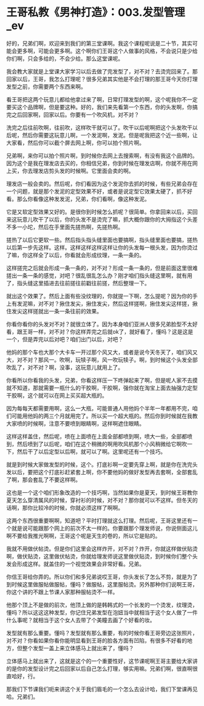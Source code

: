 # 王哥私教《男神打造》：003.发型管理_ev

好的，兄弟们啊，欢迎来到我们的第三堂课啊。我这个课程呢说是二十节，其实可能会更多啊，可能会更多啊。这个啊你们王哥这个人做事的风格，不会说只是少给你们啊，只会多给的，不会少给。那么这堂课呢。

我会教大家就是上堂课大家学习以后去做了完发型了，对不对？去烫完回来了。那回家以后，王哥，我怎么打理呢？很多兄弟其实他是不会打理的那王哥今天你打理发型之前，你需要两个东西来啊。

看王哥把这两个玩意儿都给他拿过来了啊，日常打理发型的啊，这个呢我你不一定要买这个品牌啊，但是要这种。好的，我们来先看第一个东西，你的头发啊，你搞完之后回家啊，回家以后。你要有一个吹风机，对不对？

洗完之后往前吹啊，往前吹，这样吹干就可以了。吹干以后呢啊把这个头发吹干以后呢，然后你需要这玩意儿啊，一个发泥啊，发泥。但是呢我把这个近一些啊，让大家看，然后你可以截个屏去网上啊，你可以拍个照片啊。

兄弟啊，来你可以拍个照片啊，到时候你去网上去搜索啊，有没有我这个品牌的。因为这个是我在理发店去买的，你相信兄弟，你到时候在理发店啊，你就不用在网上买，你去理发店剪头发的时候啊。它里面会卖的啊。

理发店一般会卖的。然后呢，你们看因为这个发泥你去抓的时候，有些兄弟会存在一个问题，就是那个发泥的定型效果不好，或者是说定型它效果太硬了，抓不好看。那么你看像这种发发泥，兄弟，你们看啊，像这种发泥。

它是又软定型效果又好的。是很你到时候怎么抓呢？很简单。你拿回来以后，买回来这玩意儿吹干了以后，你的头发不是烫完了嘛，抓大概你跟你的大拇指这个头差不多一小坨，然后在手里面先搓热啊，先搓热啊。

搓热了以后它更软一些。然后指头指头缝里面也要搞啊，指头缝里面也要搞，搓热以后第一步先这样。这样。这样这样这样这样让你的头发每一根头发，因为你烫过了嘛，你这样全了以后，你看就会形成纹理，一条一条的。

这样搓完之后就会形成一条一条的，对不对？形成一条一条的，但是前面这里很难搓出一条一条的感觉，对吧？很乱很乱怎么办？刚才咱们指头缝这里啊，就有用了，指头缝这里插进去往前搓往前戳往前搓，然后整理一下。

就出这个效果了。然后上面有些没纹理的，你就提一下啊，怎么提呢？因为你的手上有发泥嘛，对不对？揪住发尖，揪住发尖，然后这样搓啊，揪住发尖这样搓，揪住发尖这样搓就出一条一条往前的效果。

你看你看你的头发对不对？就很立体了。因为本身咱们亚洲人很多兄弟脸型不太好看，跟王哥一样，对不对？你这样弄完之后就ok了，就好看了，懂吗？这是这是一个，但是弄完以后对吧？咱们出门以后，对吧？

他妈的那个车也大那个大卡车一开过那个风又大，或者是说今天冬天了，咱们风又大，对不对？那风一。吹啊，玩犊子啊，风一吹玩犊子。啊，到时候这个头发全部吹乱了，对不对？啊，没事，这玩意儿就用上了。

你看所以你看我的头发，兄弟，你看这样压一下咚弹起来了啊，但是呢人家不去摸就不知道，那就需要一瓶什么的干胶啊，干胶啊，强你就在淘宝上面去抽强力定型干胶啊，这个就可以在网上买买超大瓶的。

因为每每天都需要用啊，这么一大瓶，可能普通人用他妈个半年一年都用不完，咱们可能用他妈的两三个月就用完了。所以买一个超大瓶的。然后你到时候就在我教大家喷的时候啊，注意不要喷到眼睛啊，这样啊遮住眼睛。

这样这样盖住，然后呢，喷在上面喷在上面全部都喷到啊，喷大一些，全部都喷到，然后喷到了以后呢，咱们在这个稍微的啊用吹风机那个小风稍微给它啊吹一下，然后干了以后定型以后啊，就可以了啊。这里呢还有一个技巧。

就是到时候大家做发型的时候，这个。打底衫啊一定要先穿上啊，就是你在洗完头发以后，要把这个打底衫赶紧套上啊，你不要他妈的做好发型再去套啊，全部套乱了啊，那会套乱了不要这样啊。

这也是一个这个咱们形象改造的一个技巧啊，当然如果你是夏天，到时候王哥教你夏天怎么穿清属风的时候，穿衬衫的时候，对不对？那你就可以不这样。但冬天的话啊，那你比较冷的时候，你就必须这样了啊啊。

这两个东西很重要啊啊，知道吧？平时打理就这么打理。然后呢，王哥这里还有一个就是说可能跟那个网上的前次不太一样的。你要跟那个理发师说，你说侧面这儿啊不要给我推光啊啊，王哥这个呢是天生的卷的，所以它是贴的。

我就不用做伏帖烫。但是你们这里会这样炸开，对不对？炸开，你就这样做伏贴烫啊，做伏贴烫，这里做伏帖烫，你就给理发师说这里做伏贴烫，到时候你们整个头发会形成这样。就盖住的一个视觉效果会非常好看。兄弟。

你信王哥给你弄的。所以你们和多兄弟说哎王哥，你头发长了怎么不剪，就是为了到时候这里做服帖做服帖，懂吗？做服帖，这里服帖烫。另外那种你们说啊王哥，你这个讲的不跟上节课人家那种服帖烫不一样。

他那个顶上不是做的前次，他顶上做的是韩韩式的一个长发的一个烫发，纹理烫，懂吗？所以这这这种发型，你记住兄弟发型在泡妞当中就相当于这个女人做了一件什么事呢？就相当于这个女人去带了个美瞳去画了个好看的妆。

发型就有那么重要。懂吗？发型就有那么重要，有的时候你看王哥旁边这张照片，对不对？你看如果你看你能明显看到王哥的脸各方面有凹陷，有很多不好看的地方，但整个发型一盖上来立体感马上就出来了，懂吗？

立体感马上就出来了，这就是这个的一个重要性好，这节课呢啊王哥主要给大家讲的是你的发型设计完之后回家以后自己怎么打理，够实用嘛。兄弟们啊，很直啊很直哈好，行。

那我们下节课我们呃来讲这个关于我们眉毛的一个怎么去设计哈，我们下堂课再见哈。兄弟们。